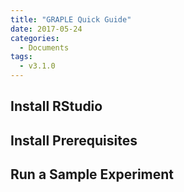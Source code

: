 ```yaml
---
title: "GRAPLE Quick Guide"
date: 2017-05-24
categories:
  - Documents
tags:
  - v3.1.0
---
```

## Install RStudio

## Install Prerequisites

## Run a Sample Experiment
